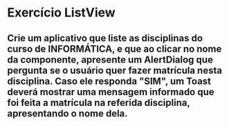  # Exercício ListView 


## Crie um aplicativo que liste as disciplinas do curso de INFORMÁTICA, e que ao clicar no nome da componente, apresente um AlertDialog que pergunta se o usuário quer fazer matrícula nesta disciplina. Caso ele responda "SIM", um Toast deverá mostrar uma mensagem informado que foi feita a matrícula na referida disciplina, apresentando o nome dela.
